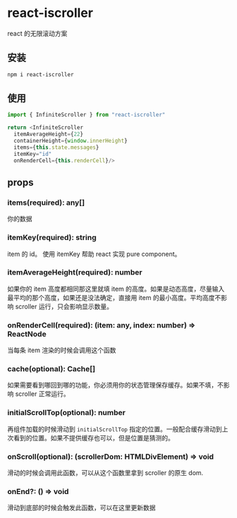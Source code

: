 # react-iscroller

react 的无限滚动方案

## 安装

```sh
npm i react-iscroller
```

## 使用

```ts
import { InfiniteScroller } from "react-iscroller"

return <InfiniteScroller
  itemAverageHeight={22}
  containerHeight={window.innerHeight}
  items={this.state.messages}
  itemKey="id"
  onRenderCell={this.renderCell}/>
```

## props

### items(required): any[]

你的数据

### itemKey(required): string

item 的 id。 使用 itemKey 帮助 react 实现 pure component。

### itemAverageHeight(required): number

如果你的 item 高度都相同那这里就填 item 的高度。如果是动态高度，尽量输入最平均的那个高度，如果还是没法确定，直接用 item 的最小高度。平均高度不影响 scroller 运行，只会影响显示数量。

### onRenderCell(required): (item: any, index: number) => ReactNode

当每条 item 渲染的时候会调用这个函数

### cache(optional): Cache[]

如果需要看到哪回到哪的功能，你必须用你的状态管理保存缓存。如果不填，不影响 scroller 正常运行。

### initialScrollTop(optional): number

再组件加载的时候滑动到 `initialScrollTop` 指定的位置。一般配合缓存滑动到上次看到的位置。如果不提供缓存也可以，但是位置是猜测的。

### onScroll(optional): (scrollerDom: HTMLDivElement) => void

滑动的时候会调用此函数，可以从这个函数里拿到 scroller 的原生 dom.

### onEnd?: () => void

滑动到底部的时候会触发此函数，可以在这里更新数据
